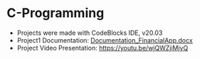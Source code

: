 # C-Programming
- Projects were made with CodeBlocks IDE, v20.03
- Project1 Documentation: [Documentation_FinancialApp.docx](https://github.com/cristibercea/C-Programming/files/13323597/Documentation_FinancialApp.docx)
- Project Video Presentation: https://youtu.be/wjQWZjiMjyQ
